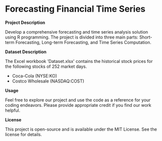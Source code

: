 # Forecasting Financial Time Series
  
**Project Description**  

Develop a comprehensive forecasting and time series analysis solution using R programming. The project is divided into three main parts: Short-term Forecasting, Long-term Forecasting, and Time Series Computation.

**Dataset Description**

The Excel workbook 'Dataset.xlsx' contains the historical stock prices for the following stocks of 252 market days.  
* Coca-Cola (NYSE:KO) 
* Costco Wholesale (NASDAQ:COST) 

  
**Usage**

Feel free to explore our project and use the code as a reference for your coding endeavors. Please provide appropriate credit if you find our work helpful.  
  
**License**  

This project is open-source and is available under the MIT License. See the license for details.
